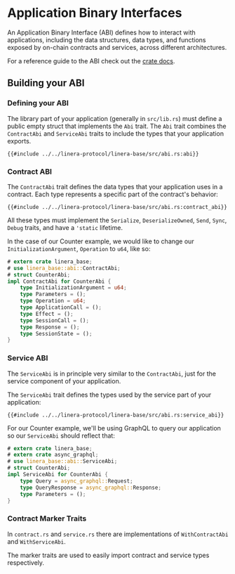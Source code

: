 # Application Binary Interfaces

An Application Binary Interface (ABI) defines how to interact with applications, including the data
structures, data types, and functions exposed by on-chain contracts and services,
across different architectures.

For a reference guide to the ABI check out the [crate docs](TODO).

## Building your ABI

### Defining your ABI

The library part of your application (generally in `src/lib.rs`) must define a public
empty struct that implements the `Abi` trait. The `Abi` trait combines the `ContractAbi`
and `ServiceAbi` traits to include the types that your application exports.

```rust,ignore
{{#include ../../linera-protocol/linera-base/src/abi.rs:abi}}
```

### Contract ABI

The `ContractAbi` trait defines the data types that your application uses in a
contract. Each type represents a specific part of the contract's behavior:

```rust,ignore
{{#include ../../linera-protocol/linera-base/src/abi.rs:contract_abi}}
```

All these types must implement the `Serialize`, `DeserializeOwned`, `Send`, `Sync`,
`Debug` traits, and have a `'static` lifetime.

In the case of our Counter example, we would like to change our `InitializationArgument`, `Operation` to `u64`, like so:

```rust
# extern crate linera_base;
# use linera_base::abi::ContractAbi;
# struct CounterAbi;
impl ContractAbi for CounterAbi {
    type InitializationArgument = u64;
    type Parameters = ();
    type Operation = u64;
    type ApplicationCall = ();
    type Effect = ();
    type SessionCall = ();
    type Response = ();
    type SessionState = ();
}
```

### Service ABI

The `ServiceAbi` is in principle very similar to the `ContractAbi`, just for the service
component of your application.

The `ServiceAbi` trait defines the types used by the service part of your application:

```rust,ignore
{{#include ../../linera-protocol/linera-base/src/abi.rs:service_abi}}
```

For our Counter example, we'll be using GraphQL to query our application so our `ServiceAbi`
should reflect that:

```rust
# extern crate linera_base;
# extern crate async_graphql;
# use linera_base::abi::ServiceAbi;
# struct CounterAbi;
impl ServiceAbi for CounterAbi {
    type Query = async_graphql::Request;
    type QueryResponse = async_graphql::Response;
    type Parameters = ();
}
```

### Contract Marker Traits

In `contract.rs` and `service.rs` there are implementations of `WithContractAbi` and `WithServiceAbi`.

The marker traits are used to easily import contract and service types respectively.
